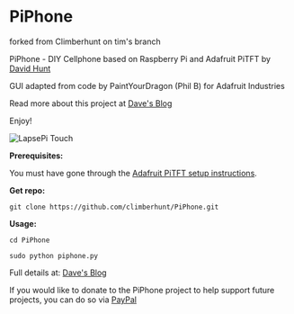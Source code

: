 PiPhone
=======

forked from Climberhunt
on tim's branch

PiPhone - DIY Cellphone based on Raspberry Pi and Adafruit PiTFT by [David Hunt](http://www.davidhunt.ie) 

GUI adapted from code by PaintYourDragon (Phil B) for Adafruit Industries

Read more about this project at [Dave's Blog](http://www.davidhunt.ie/piphone-a-raspberry-pi-based-smartphone/)

Enjoy!

![LapsePi Touch](http://www.davidhunt.ie/wp-content/uploads/2014/04/IMG_0872d.jpg)

**Prerequisites:**

You must have gone through the [Adafruit PiTFT setup instructions](http://learn.adafruit.com/adafruit-pitft-28-inch-resistive-touchscreen-display-raspberry-pi).

**Get repo:**
    
    git clone https://github.com/climberhunt/PiPhone.git
    
    
**Usage:**

    cd PiPhone

    sudo python piphone.py


Full details at: [Dave's Blog](http://www.davidhunt.ie/piphone-a-raspberry-pi-based-smartphone/)

If you would like to donate to the PiPhone project to help support future projects, you can do so via [PayPal](https://www.paypal.com/cgi-bin/webscr?cmd=_s-xclick&hosted_button_id=Y3Y6NK98CZUZW)

